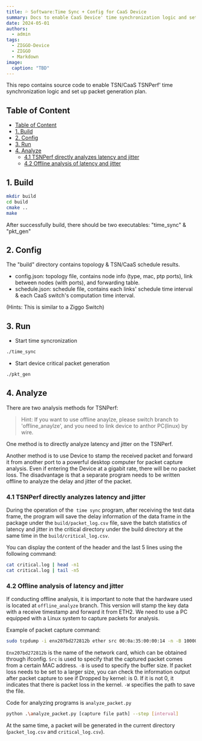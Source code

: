 ```yaml
---
title: 💦 Software:Time Sync + Config for CaaS Device
summary: Docs to enable CaaS Device' time synchronization logic and set up pkt gen.
date: 2024-05-01
authors:
  - admin
tags:
  - ZIGGO-Device
  - ZIGGO
  - Markdown
image:
  caption: "TBD"
---
```


This repo contains source code to enable TSN/CaaS TSNPerf' time synchronization logic and set up packet generation plan.

## Table of Content

- [Table of Content](#table-of-content)
- [1. Build](#1-build)
- [2. Config](#2-config)
- [3. Run](#3-run)
- [4. Analyze](#4-analyze)
  - [4.1 TSNPerf directly analyzes latency and jitter](#41-tsnperf-directly-analyzes-latency-and-jitter)
  - [4.2 Offline analysis of latency and jitter](#42-offline-analysis-of-latency-and-jitter)

## 1. Build

```bash
mkdir build
cd build
cmake ..
make
```

After successfully build, there should be two executables: "time_sync" & "pkt_gen"

## 2. Config

The "build" directory contains topology & TSN/CaaS schedule results.

* config.json: topology file, contains node info (type, mac, ptp ports), link between nodes (with ports), and forwarding table.
* schedule.json: schedule file, contains each links' schedule time interval & each CaaS switch's computation time interval.

(Hints: This is similar to a Ziggo Switch)

## 3. Run

* Start time syncronization

```bash
./time_sync
```

* Start device critical packet generation

```bash
./pkt_gen
```

## 4. Analyze

There are two analysis methods for TSNPerf:

> Hint: If you want to use offline anaylze, please switch branch to 'offline_anaylze', and you need to link device to anthor PC(linux) by wire.

One method is to directly analyze latency and jitter on the TSNPerf. 

Another method is to use Device to stamp the received packet and forward it from another port to a powerful desktop computer for packet capture analysis. Even if entering the Device at a gigabit rate, there will be no packet loss. The disadvantage is that a separate program needs to be written offline to analyze the delay and jitter of the packet.

### 4.1 TSNPerf directly analyzes latency and jitter

During the operation of the  `time sync` program, after receiving the test data frame, the program will save the delay information of the data frame in the package under the `build/packet_log.csv`   file, save the batch statistics of latency and jitter in the critical directory under the build directory at the same time in the `build/critical_log.csv`.

You can display the content of the header and the last 5 lines using the following command:

```bash
cat critical.log | head -n1
cat critical.log | tail -n5
```

### 4.2 Offline analysis of latency and jitter

If conducting offline analysis, it is important to note that the hardware used is located at `offline_analyze` branch. This version will stamp the key data with a receive timestamp and forward it from ETH2. We need to use a PC equipped with a Linux system to capture packets for analysis.

Example of packet capture command:

```bash
sudo tcpdump -i enx207bd272812b ether src 00:0a:35:00:00:14 -n -B 100000 -w packets.pcapng
```

`Enx207bd272812b` is the name of the network card, which can be obtained through ifconfig. `Src` is used to specify that the captured packet comes from a certain MAC address. `-B` is used to specify the buffer size. If packet loss needs to be set to a larger size, you can check the information output after packet capture to see if Dropped by kernel: is 0. If it is not 0, it indicates that there is packet loss in the kernel. `-W` specifies the path to save the file.

Code for analyzing programs is `analyze_packet.py`

```bash
python .\analyze_packet.py [capture file path] --step [interval]
```

At the same time, a packet will be generated in the current directory (`packet_log.csv` and `critical_log.csv`).
